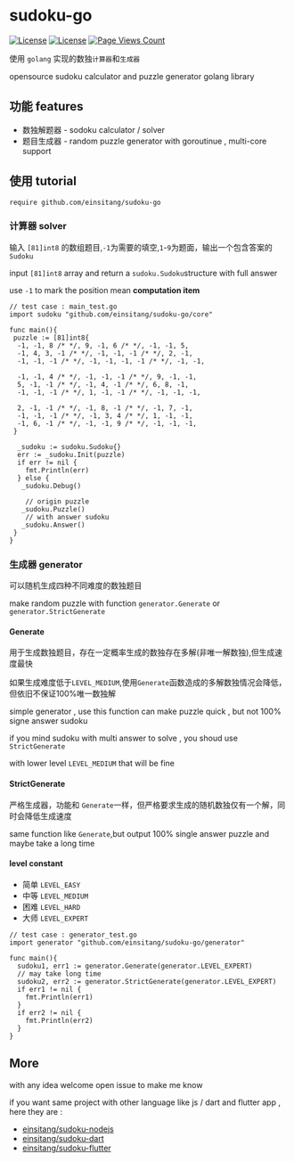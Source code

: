 # sudoku-go 
 [![License](https://img.shields.io/badge/License-Anti%20996-blue.svg)](https://github.com/996icu/996.ICU/blob/master/LICENSE) [![License](https://img.shields.io/badge/License-Apache%202.0-blue.svg)](https://opensource.org/licenses/Apache-2.0) [![Page Views Count](https://badges.toozhao.com/badges/01FT3Z973THHC20KF0D6MDQGWE/blue.svg)](https://badges.toozhao.com/stats/01FT3Z973THHC20KF0D6MDQGWE "Get your own page views count badge on badges.toozhao.com")

使用 `golang` 实现的数独`计算器`和`生成器`

opensource sudoku calculator and puzzle generator golang library

## 功能 features
- 数独解题器 - sodoku calculator  / solver
- 题目生成器 - random puzzle generator with goroutinue , multi-core support

## 使用 tutorial

`require github.com/einsitang/sudoku-go`

### 计算器 solver

输入 `[81]int8` 的数组题目,`-1`为需要的填空,`1`-`9`为题面，输出一个包含答案的 `Sudoku`

input `[81]int8` array and return a `sudoku.Sudoku`structure with full answer

use `-1` to mark the position mean **computation item**

```golang
// test case : main_test.go
import sudoku "github.com/einsitang/sudoku-go/core"

func main(){
 puzzle := [81]int8{
  -1, -1, 8 /* */, 9, -1, 6 /* */, -1, -1, 5,
  -1, 4, 3, -1 /* */, -1, -1, -1 /* */, 2, -1,
  -1, -1, -1 /* */, -1, -1, -1, -1 /* */, -1, -1,

  -1, -1, 4 /* */, -1, -1, -1 /* */, 9, -1, -1,
  5, -1, -1 /* */, -1, 4, -1 /* */, 6, 8, -1,
  -1, -1, -1 /* */, 1, -1, -1 /* */, -1, -1, -1,

  2, -1, -1 /* */, -1, 8, -1 /* */, -1, 7, -1,
  -1, -1, -1 /* */, -1, 3, 4 /* */, 1, -1, -1,
  -1, 6, -1 /* */, -1, -1, 9 /* */, -1, -1, -1,
 }

  _sudoku := sudoku.Sudoku{}
  err := _sudoku.Init(puzzle)
  if err != nil {
    fmt.Println(err)
  } else {
   _sudoku.Debug()
    
    // origin puzzle
   _sudoku.Puzzle() 
    // with answer sudoku
   _sudoku.Answer()
 }
}
```

### 生成器 generator

可以随机生成四种不同难度的数独题目

make random puzzle with function `generator.Generate` or `generator.StrictGenerate`

#### Generate

用于生成数独题目，存在一定概率生成的数独存在多解(非唯一解数独),但生成速度最快

如果生成难度低于`LEVEL_MEDIUM`,使用`Generate`函数造成的多解数独情况会降低，但依旧不保证100%唯一数独解

simple generator , use this function can make puzzle quick ,  but not 100% signe answer sudoku

if you mind sudoku with multi answer to solve , you shoud use `StrictGenerate`

with lower level `LEVEL_MEDIUM` that will be fine

#### StrictGenerate

严格生成器，功能和 `Generate`一样，但严格要求生成的随机数独仅有一个解，同时会降低生成速度

same function like `Generate`,but output 100% single answer puzzle and maybe take a long time

#### level constant

- 简单 `LEVEL_EASY`
- 中等 `LEVEL_MEDIUM`
- 困难 `LEVEL_HARD`
- 大师 `LEVEL_EXPERT`

```golang
// test case : generator_test.go
import generator "github.com/einsitang/sudoku-go/generator"

func main(){
  sudoku1, err1 := generator.Generate(generator.LEVEL_EXPERT)
  // may take long time 
  sudoku2, err2 := generator.StrictGenerate(generator.LEVEL_EXPERT)
  if err1 != nil {
    fmt.Println(err1)
  }
  if err2 != nil {
    fmt.Println(err2)
  }
}
```

## More

with any idea welcome open issue to make me know

if you want same project with other language like js / dart and flutter app , here they are :
- [einsitang/sudoku-nodejs](https://github.com/einsitang/sudoku-nodejs)
- [einsitang/sudoku-dart](https://github.com/einsitang/sudoku-dart)
- [einsitang/sudoku-flutter](https://github.com/einsitang/sudoku-flutter)